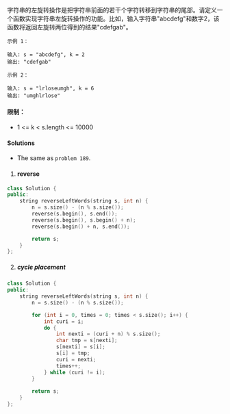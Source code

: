 字符串的左旋转操作是把字符串前面的若干个字符转移到字符串的尾部。请定义一个函数实现字符串左旋转操作的功能。比如，输入字符串"abcdefg"和数字2，该函数将返回左旋转两位得到的结果"cdefgab"。

 

```
示例 1：

输入: s = "abcdefg", k = 2
输出: "cdefgab"

示例 2：

输入: s = "lrloseumgh", k = 6
输出: "umghlrlose"
```
 

#### 限制：

-    1 <= k < s.length <= 10000


#### Solutions

- The same as `problem 189`.

1. #### reverse


```c++
class Solution {
public:
    string reverseLeftWords(string s, int n) {
        n = s.size() - (n % s.size());
        reverse(s.begin(), s.end());
        reverse(s.begin(), s.begin() + n);
        reverse(s.begin() + n, s.end());

        return s;
    }
};
```

2. ##### cycle placement

```c++
class Solution {
public:
    string reverseLeftWords(string s, int n) {
        n = s.size() - (n % s.size());

        for (int i = 0, times = 0; times < s.size(); i++) {
            int curi = i;
            do {
                int nexti = (curi + n) % s.size();
                char tmp = s[nexti];
                s[nexti] = s[i];
                s[i] = tmp;
                curi = nexti;
                times++;
            } while (curi != i);
        }
        
        return s;
    }
};
```